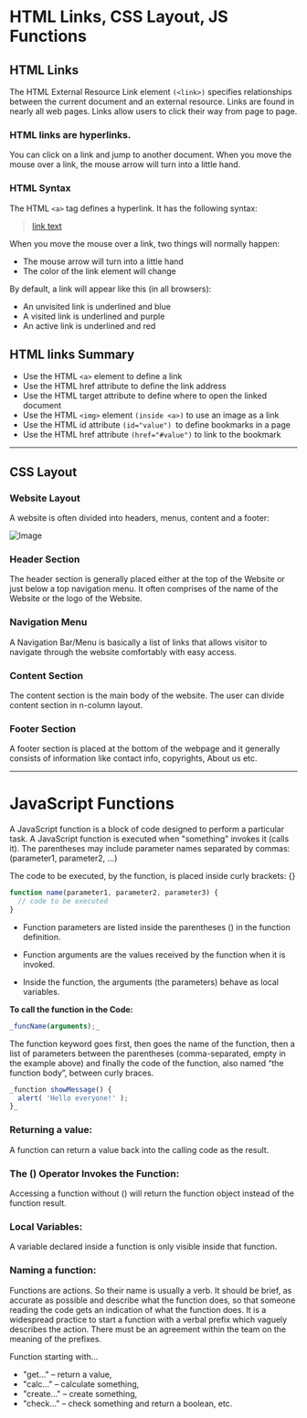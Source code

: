 #  HTML Links, CSS Layout, JS Functions

## HTML Links
The HTML External Resource Link element `(<link>)` specifies relationships between the current document and an external resource.
Links are found in nearly all web pages. Links allow users to click their way from page to page.

### HTML links are hyperlinks.

You can click on a link and jump to another document.
When you move the mouse over a link, the mouse arrow will turn into a little hand.

### HTML Syntax
The HTML `<a>` tag defines a hyperlink. It has the following syntax:
> <a href="url">link text</a>

When you move the mouse over a link, two things will normally happen:

- The mouse arrow will turn into a little hand
- The color of the link element will change

By default, a link will appear like this (in all browsers):
- An unvisited link is underlined and blue
- A visited link is underlined and purple
- An active link is underlined and red

## HTML links Summary
- Use the HTML `<a>` element to define a link
- Use the HTML href attribute to define the link address
- Use the HTML target attribute to define where to open the linked document
- Use the HTML `<img>` element `(inside <a>)` to use an image as a link
- Use the HTML id attribute `(id="value") `to define bookmarks in a page
- Use the HTML href attribute `(href="#value")` to link to the bookmark

___
## CSS Layout
### Website Layout
A website is often divided into headers, menus, content and a footer:

![Image](https://media.geeksforgeeks.org/wp-content/uploads/website_layout-300x268.png)

### Header Section
The header section is generally placed either at the top of the Website or just below a top navigation menu. It often comprises of the name of the Website or the logo of the Website.

### Navigation Menu
A Navigation Bar/Menu is basically a list of links that allows visitor to navigate through the website comfortably with easy access.

### Content Section
The content section is the main body of the website. The user can divide content section in n-column layout.

### Footer Section 
A footer section is placed at the bottom of the webpage and it generally consists of information like contact info, copyrights, About us etc.

___
# JavaScript Functions
A JavaScript function is a block of code designed to perform a particular task. A JavaScript function is executed when "something" invokes it (calls it).
The parentheses may include parameter names separated by commas:
(parameter1, parameter2, ...)

The code to be executed, by the function, is placed inside curly brackets: {}
```javascript
function name(parameter1, parameter2, parameter3) {
  // code to be executed
}
```
- Function parameters are listed inside the parentheses () in the function definition.

- Function arguments are the values received by the function when it is invoked.

- Inside the function, the arguments (the parameters) behave as local variables.

**To call the function in the Code:**
```javascript
_funcName(arguments);_
```
The function keyword goes first, then goes the name of the function, then a list of parameters between the parentheses (comma-separated, empty in the example above) and finally the code of the function, also named “the function body”, between curly braces.
```javascript
_function showMessage() {
  alert( 'Hello everyone!' );
}_
```
### Returning a value:
A function can return a value back into the calling code as the result.

###  The () Operator Invokes the Function:
Accessing a function without () will return the function object instead of the function result.

### Local Variables:
A variable declared inside a function is only visible inside that function.

### Naming a function:
Functions are actions. So their name is usually a verb. It should be brief, as accurate as possible and describe what the function does, so that someone reading the code gets an indication of what the function does. It is a widespread practice to start a function with a verbal prefix which vaguely describes the action. There must be an agreement within the team on the meaning of the prefixes.

Function starting with…
- "get…" – return a value,
- "calc…" – calculate something,
- "create…" – create something,
- "check…" – check something and return a boolean, etc.